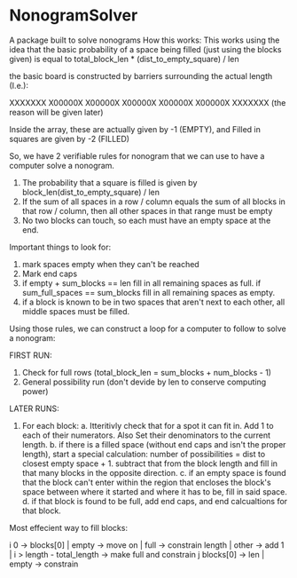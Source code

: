 # NonogramSolver
A package built to solve nonograms
How this works:
  This works using the idea that the basic probability of a space being filled (just using the blocks given) is equal to total_block_len * (dist_to_empty_square) / len

the basic board is constructed by barriers surrounding the actual length (I.e.):

XXXXXXX
X00000X
X00000X
X00000X
X00000X
X00000X
XXXXXXX
(the reason will be given later)

Inside the array, these are actually given by -1 (EMPTY), and Filled in squares are given by -2 (FILLED)

So, we have 2 verifiable rules for nonogram that we can use to have a computer solve a nonogram.
1. The probability that a square is filled is given by block_len(dist_to_empty_square) / len
2. If the sum of all spaces in a row / column equals the sum of all blocks in that row / column, then all other spaces in that range must be empty
3. No two blocks can touch, so each must have an empty space at the end.


Important things to look for:
 1. mark spaces empty when they can't be reached
 2. Mark end caps
 3. if empty + sum_blocks == len fill in all remaining spaces as full.
    if sum_full_spaces == sum_blocks fill in all remaining spaces as empty.
 4. if a block is known to be in two spaces that aren't next to each other, all middle spaces must be filled.

Using those rules, we can construct a loop for a computer to follow to solve a nonogram:

FIRST RUN:
1. Check for full rows (total_block_len = sum_blocks + num_blocks - 1)
2. General possibility run (don't devide by len to conserve computing power)

LATER RUNS:
1. For each block:
  a. Itteritivly check that for a spot it can fit in. Add 1 to each of their numerators.
     Also Set their denominators to the current length.
  b. if there is a filled space (without end caps and isn't the proper length), start a special calculation:
      number of possibilities = dist to closest empty space + 1. subtract that from the block length and fill in that many blocks in the opposite direction.
  c. if an empty space is found that the block can't enter within the region that encloses the block's space between where it started and where it has to be, fill in said space.
  d. if that block is found to be full, add end caps, and end calcualtions for that block.

Most effecient way to fill blocks:

i 0 -> blocks[0]
| empty -> move on
| full -> constrain length
| other -> add 1
| i > length - total_length -> make full and constrain
j blocks[0] -> len
| empty -> constrain
